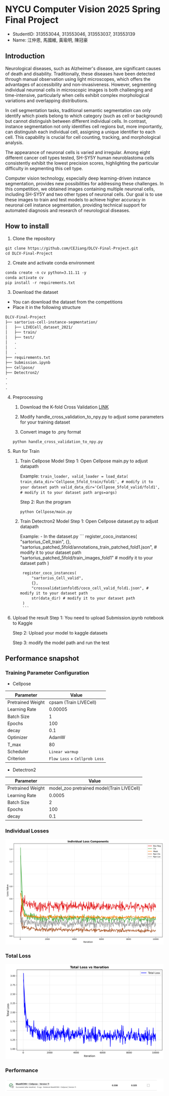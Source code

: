# NYCU Computer Vision 2025 Spring Final Project
- StudentID: 313553044, 313553046, 313553037, 313553139
- Name: 江仲恩, 馬國維, 黃瑜明, 陳冠豪

## Introduction
Neurological diseases, such as Alzheimer's disease, are significant causes of death and disability. Traditionally, these diseases have been detected through manual observation using light microscopes, which offers the advantages of accessibility and non-invasiveness. However, segmenting individual neuronal cells in microscopic images is both challenging and time-intensive, particularly when cells exhibit complex morphological variations and overlapping distributions.

In cell segmentation tasks, traditional semantic segmentation can only identify which pixels belong to which category (such as cell or background) but cannot distinguish between different individual cells. In contrast, instance segmentation not only identifies cell regions but, more importantly, can distinguish each individual cell, assigning a unique identifier to each cell. This capability is crucial for cell counting, tracking, and morphological analysis.

The appearance of neuronal cells is varied and irregular. Among eight different cancer cell types tested, SH-SY5Y human neuroblastoma cells consistently exhibit the lowest precision scores, highlighting the particular difficulty in segmenting this cell type.

Computer vision technology, especially deep learning-driven instance segmentation, provides new possibilities for addressing these challenges.
In this competition, we obtained images containing multiple neuronal cells, including SH-SY5Y and two other types of neuronal cells. Our goal is to use these images to train and test models to achieve higher accuracy in neuronal cell instance segmentation, providing technical support for automated diagnosis and research of neurological diseases.

## How to install

1. Clone the repository
```
git clone https://github.com/CEJiang/DLCV-Final-Project.git
cd DLCV-Final-Project
```

2. Create and activate conda environment
```
conda create -n cv python=3.11.11 -y
conda activate cv
pip install -r requirements.txt
```

3. Download the dataset 
- You can download the dataset from the competitions
- Place it in the following structure
```
DLCV-Final-Project
├── sartorius-cell-instance-segmentation/
│   ├── LIVECell_dataset_2021/
│   ├── train/
│   ├── test/
│   .
│   .
│   .
├── requirements.txt
├── Submission.ipynb
├── Cellpose/
├── Detectron2/
.
.
.
```
4. Preprocessing
    1. Download the K-fold Cross Validation [LINK](https://www.kaggle.com/code/ammarnassanalhajali/k-fold-crossvalidation-coco-dataset-generator)

    2. Modify handle_cross_validation_to_npy.py to adjust some parameters for your training dataset

    3. Convert image to .pny format
    ```
    python handle_cross_validation_to_npy.py
    ```

5. Run for Train
    1. Train Cellpose Model 
        Step 1: Open Cellpose main.py to adjust datapath 
    
        Example: 
            ```
            train_loader, valid_loader = load_data(
            train_data_dir='Cellpose_5fold_train/fold1', # modify it to your dataset path
            valid_data_dir='Cellpose_5fold_valid/fold1', # modify it to your dataset path
            args=args)
            ```

        Step 2: Run the program
        ```
        python Cellpose/main.py
        ```
    2. Train Detectron2 Model
        Step 1: Open Cellpose dataset.py to adjust datapath 

        Example:
            - In the dataset.py
            ```
            register_coco_instances(
                "sartorius_Cell_train",
                {},
                "sartorius_patched_5fold/annotations_train_patched_fold1.json", # modify it to your dataset path
                "sartorius_patched_5fold/train_images_fold1" # modify it to your dataset path
            )

            register_coco_instances(
                "sartorius_Cell_valid",
                {},
                "crossvalidationfold5/coco_cell_valid_fold1.json", # modify it to your dataset path
                str(data_dir) # modify it to your dataset path
            )
            ```

6. Upload the result
    Step 1: You need to upload Submission.ipynb notebook to Kaggle

    Step 2: Upload your model to kaggle datasets

    Step 3: modify the model path and run the test


## Performance snapshot
### Training Parameter Configuration

- Cellpose

| Parameter        | Value                                                                                                   |
|------------------|---------------------------------------------------------------------------------------------------------|
| Pretrained Weight| cpsam (Train LIVECell)                                                                                  |
| Learning Rate    | 0.00005                                                                                                 |
| Batch Size       | 1                                                                                                       |
| Epochs           | 100                                                                                                     |
| decay            | 0.1                                                                                                     |
| Optimizer        | AdamW                                                                                                   |
| T_max            | 80                                                                                                      |
| Scheduler        | `Linear warmup`                                                                                         |
| Criterion        | `Flow Loss` + `Cellprob Loss`                                                                           |

- Detectron2

| Parameter        | Value                                                                                                   |
|------------------|---------------------------------------------------------------------------------------------------------|
| Pretrained Weight| model_zoo pretrained model(Train LIVECell)                                                              |
| Learning Rate    | 0.0005                                                                                                  |
| Batch Size       | 2                                                                                                       |
| Epochs           | 100                                                                                                     |
| decay            | 0.1                                                                                                     |

### Individual Losses
![Image](https://github.com/CEJiang/DLCV-Final-Project/blob/main/Image/individual_losses.png)
### Total Loss
![Image](https://github.com/CEJiang/DLCV-Final-Project/blob/main/Image/total_loss.png)
### Performance
![Image](https://github.com/CEJiang/DLCV-Final-Project/blob/main/Image/result.jpg)